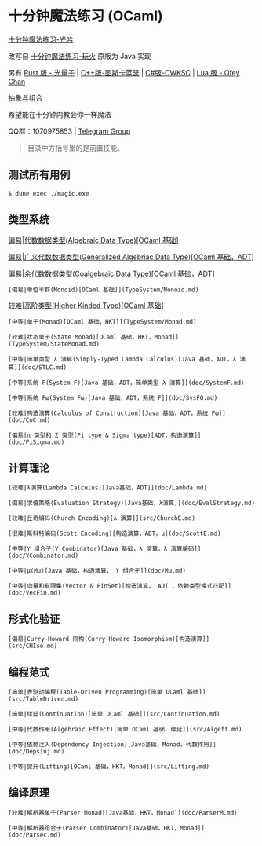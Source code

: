 # 十分钟魔法练习 (OCaml)

[十分钟魔法练习-光吟](https://github.com/LighghtEeloo/magic-in-ten-mins-ml)

改写自 [十分钟魔法练习-玩火](https://github.com/goldimax/magic-in-ten-mins)
原版为 Java 实现

另有
[Rust 版 - 光量子](https://github.com/PhotonQuantum/magic-in-ten-mins-rs) |
[C++版-图斯卡蓝瑟](https://github.com/tusikalanse/magic-in-ten-mins-cpp) |
[C#版-CWKSC](https://github.com/CWKSC/magic-in-ten-mins-csharp) |
[Lua 版 - Ofey Chan](https://github.com/ofey404/magic-in-ten-mins-lua)

抽象与组合

希望能在十分钟内教会你一样魔法

QQ群：1070975853 |
[Telegram Group](https://t.me/joinchat/HZm-VAAFTrIxoxQQ)

> 目录中方括号里的是前置技能。

## 测试所有用例

``` shell script
$ dune exec ./magic.exe
```

## 类型系统

[偏易|代数数据类型(Algebraic Data Type)[OCaml 基础]](TypeSystem/ADT.md)

[偏易|广义代数数据类型(Generalized Algebriac Data Type)[OCaml 基础，ADT]](TypeSystem/GADT.md)

[偏易|余代数数据类型(Coalgebraic Data Type)[OCaml 基础，ADT]](TypeSystem/CoData.md)

    [偏易|单位半群(Monoid)[OCaml 基础]](TypeSystem/Monoid.md)

[较难|高阶类型(Higher Kinded Type)[OCaml 基础]](TypeSystem/HKT.md)

    [中等|单子(Monad)[OCaml 基础，HKT]](TypeSystem/Monad.md)

    [较难|状态单子(State Monad)[OCaml 基础，HKT，Monad]](TypeSystem/StateMonad.md)

    [中等|简单类型 λ 演算(Simply-Typed Lambda Calculus)[Java 基础，ADT，λ 演算]](doc/STLC.md)

    [中等|系统 F(System F)[Java 基础，ADT，简单类型 λ 演算]](doc/SystemF.md)

    [中等|系统 Fω(System Fω)[Java 基础，ADT，系统 F]](doc/SysFO.md)

    [较难|构造演算(Calculus of Construction)[Java 基础，ADT，系统 Fω]](doc/CoC.md)

    [偏易|π 类型和 Σ 类型(Pi type & Sigma type)[ADT，构造演算]](doc/PiSigma.md)

## 计算理论

    [较难|λ演算(Lambda Calculus)[Java基础，ADT]](doc/Lambda.md)

    [偏易|求值策略(Evaluation Strategy)[Java基础，λ演算]](doc/EvalStrategy.md)

    [较难|丘奇编码(Church Encoding)[λ 演算]](src/ChurchE.md)

    [很难|斯科特编码(Scott Encoding)[构造演算，ADT，μ](doc/ScottE.md)

    [中等|Y 组合子(Y Combinator)[Java 基础，λ 演算，λ 演算编码]](doc/YCombinator.md)

    [中等|μ(Mu)[Java 基础，构造演算， Y 组合子]](doc/Mu.md)

    [中等|向量和有限集(Vector & FinSet)[构造演算， ADT ，依赖类型模式匹配]](doc/VecFin.md)

## 形式化验证

    [偏易|Curry-Howard 同构(Curry-Howard Isomorphism)[构造演算]](src/CHIso.md)

## 编程范式

    [简单|表驱动编程(Table-Driven Programming)[简单 OCaml 基础]](src/TableDriven.md)

    [简单|续延(Continuation)[简单 OCaml 基础]](src/Continuation.md)

    [中等|代数作用(Algebraic Effect)[简单 OCaml 基础，续延]](src/Algeff.md)

    [中等|依赖注入(Dependency Injection)[Java基础，Monad，代数作用]](doc/DepsInj.md)

    [中等|提升(Lifting)[OCaml 基础，HKT，Monad]](src/Lifting.md)

## 编译原理

    [较难|解析器单子(Parser Monad)[Java基础，HKT，Monad]](doc/ParserM.md)

    [中等|解析器组合子(Parser Combinator)[Java基础，HKT，Monad]](doc/Parsec.md)